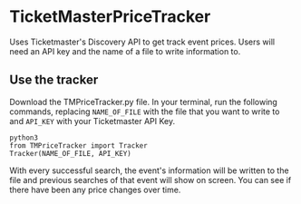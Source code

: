# TicketMasterPriceTracker

Uses Ticketmaster's Discovery API to get track event prices. Users will need an API key and the name of a file to write information to.

## Use the tracker
Download the TMPriceTracker.py file. In your terminal, run the following commands, replacing `NAME_OF_FILE` with the file that you want to write to and `API_KEY` with your Ticketmaster API Key.

```
python3
from TMPriceTracker import Tracker
Tracker(NAME_OF_FILE, API_KEY)
```

With every successful search, the event's information will be written to the file and previous searches of that event will show on screen. You can see if there have been any price changes over time.
